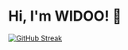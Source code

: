 # Hi, I'm WIDOO! 👋
[![GitHub Streak](http://github-readme-streak-stats.herokuapp.com?user=WLDOO)](https://git.io/streak-stats)

